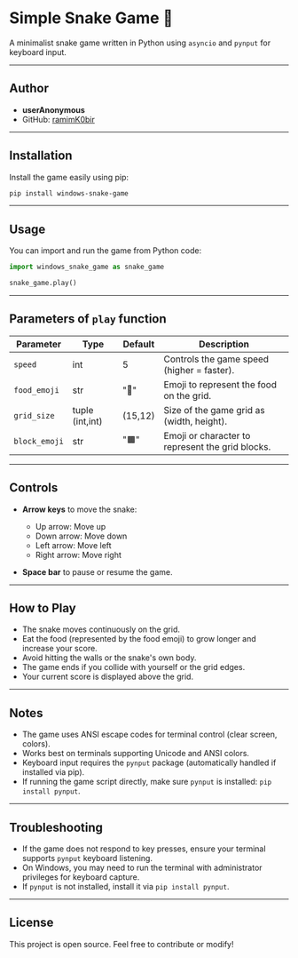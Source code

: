 

# Simple Snake Game 🐍

A minimalist snake game written in Python using `asyncio` and `pynput` for keyboard input.

---

## Author

* **userAnonymous**
* GitHub: [ramimK0bir](https://github.com/ramimk0bir)

---

## Installation

Install the game easily using pip:

```bash
pip install windows-snake-game
```

---

## Usage



You can import and run the game from Python code:

```python
import windows_snake_game as snake_game

snake_game.play()

```

---

## Parameters of `play` function

| Parameter     | Type            | Default | Description                                      |
| ------------- | --------------- | ------- | ------------------------------------------------ |
| `speed`       | int             | 5       | Controls the game speed (higher = faster).       |
| `food_emoji`  | str             | "🍎"   | Emoji to represent the food on the grid.         |
| `grid_size`   | tuple (int,int) | (15,12) | Size of the game grid as (width, height).        |
| `block_emoji` | str             | "🟫"   | Emoji or character to represent the grid blocks. |

---

## Controls

* **Arrow keys** to move the snake:

  * Up arrow: Move up
  * Down arrow: Move down
  * Left arrow: Move left
  * Right arrow: Move right
* **Space bar** to pause or resume the game.

---

## How to Play

* The snake moves continuously on the grid.
* Eat the food (represented by the food emoji) to grow longer and increase your score.
* Avoid hitting the walls or the snake's own body.
* The game ends if you collide with yourself or the grid edges.
* Your current score is displayed above the grid.

---

## Notes

* The game uses ANSI escape codes for terminal control (clear screen, colors).
* Works best on terminals supporting Unicode and ANSI colors.
* Keyboard input requires the `pynput` package (automatically handled if installed via pip).
* If running the game script directly, make sure `pynput` is installed: `pip install pynput`.

---



## Troubleshooting

* If the game does not respond to key presses, ensure your terminal supports `pynput` keyboard listening.
* On Windows, you may need to run the terminal with administrator privileges for keyboard capture.
* If `pynput` is not installed, install it via `pip install pynput`.

---

## License

This project is open source. Feel free to contribute or modify!

